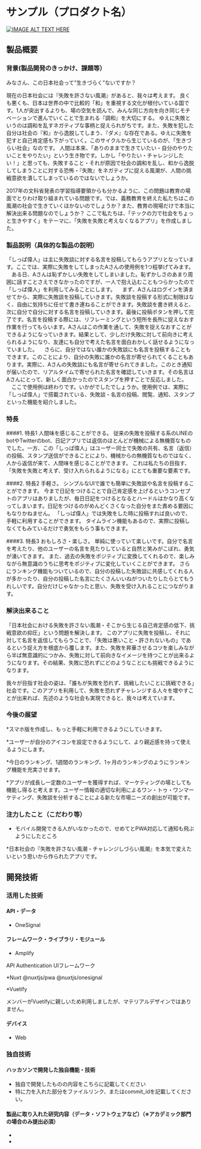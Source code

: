 # サンプル（プロダクト名）

[![IMAGE ALT TEXT HERE](https://jphacks.com/wp-content/uploads/2020/09/JPHACKS2020_ogp.jpg)](https://www.youtube.com/watch?v=G5rULR53uMk)

## 製品概要
### 背景(製品開発のきっかけ、課題等）
みなさん、この日本社会って”生きづらく”ないですか？

現在の日本社会には『失敗を許さない風潮』があると、我々は考えます。
良くも悪くも、日本は世界の中で比較的「和」を重視する文化が根付いている国です。1人が突出するよりも、場の空気を読んで、みんな同じ方向を向き同じモチベーションで進んでいくことで生まれる『調和』を大切にする。
ゆえに失敗というのは調和を乱すネガティブな事柄と捉えられがちです。また、失敗を犯した自分は社会の『和』から逸脱してしまう、『ダメ』な存在である。ゆえに失敗を犯すと自己肯定感も下がっていく。このサイクルから生じているのが、「生きづらい社会」なのです。
人間は本来、「ありのままで生きていたい・自分のやりたいことをやりたい」という生き物です。しかし「やりたい・チャレンジしたい！」と思っても、失敗すること・それが原因で社会の調和を乱し、和から逸脱してしまうことに対する恐怖・『失敗』をネガティブに捉える風潮が、人間の挑戦意欲を潰してしまっているのではないでしょうか。

2017年の文科省発表の学習指導要領からも分かるように、この問題は教育の場面でとりわけ取り組まれている問題です。では、義務教育を終えた私たちはこの風潮の社会で生きていくほかないのでしょうか？また、教育の現場だけで本当に解決出来る問題なのでしょうか？
ここで私たちは、「テックの力で社会をちょっと生きやすく」をテーマに、「失敗を失敗と考えなくなるアプリ」を作成しました。

### 製品説明（具体的な製品の説明）
「しっぱ偉人」は主に失敗談に対する名言を投稿してもらうアプリとなっています。ここでは、実際に失敗をしてしまったAさんの使用例を1つ程挙げてみます。
　ある日、Aさんは恥ずかしい失敗をしてしまいました。恥ずかしさのあまり周囲に話すことさえできなかったのですが、一人で抱え込むこともつらかったので「しっぱ偉人」を利用してみることにします。
　まず、Aさんはログインを済ませてから、実際に失敗談を投稿していきます。失敗談を投稿する形式に制限はなく、自由に気持ちに任せて書き連ねることができます。失敗談を書き終えると、次に自分で自分に対する名言を投稿していきます。最後に投稿ボタンを押して完了です。名言を投稿する際には、リフレーミングという短所を長所に捉えなおす作業を行ってもらいます。Aさんはこの作業を通して、失敗を捉えなおすことができるようになっていきます。結果として、少しだけ失敗に対して前向きに考えられるようになり、友達にも自分で考えた名言を面白おかしく話せるようになっていました。
　さらに、自分ではない誰かの失敗談にも名言を投稿することもできます。このことにより、自分の失敗に誰かの名言が寄せられてくることもあります。実際に、Aさんの失敗談にも名言が寄せられてきました。このとき通知が届いたので、リアルタイムで寄せられた名言を確認していきます。その名言はAさんにとって、新しく面白かったのでスタンプを押すことで反応しました。
　ここで使用例は終わりです。いかがでしたでしょうか。使用例では、実際に「しっぱ偉人」で搭載されている、失敗談・名言の投稿、閲覧、通知、スタンプといった機能を紹介しました。

### 特長
####1. 特長1
人間味を感じることができる。
従来の失敗を投稿する系のLINEのbotやTwitterのbot、日記アプリでは返信のほとんどが機械による無機質なものでした。一方、この「しっぱ偉人」はユーザー同士で失敗の共有、名言（返信）の投稿、スタンプ送信ができることにより、機械からの無機質なものではなく、人から返信が来て、人間味を感じることができます。
これは私たちの目指す、「失敗を失敗と考えず、受け入れられるようになる」にとても重要な要素です。

####2. 特長2
手軽さ。
シンプルなUIで誰でも簡単に失敗談や名言を投稿することができます。
今まで日記をつけることで自己肯定感を上げるというコンセプトのアプリはありましたが、毎日日記をつけるとなるとハードルはかなり高くなってしまいます。日記をつけるのがめんどくさくなった自分をまた責める要因にもなりかねません。
「しっぱ偉人」では失敗をした時に投稿すれば良いので、手軽に利用することができます。
タイムライン機能もあるので、実際に投稿しなくてもみているだけで勇気をもらう事もできます。

####3. 特長3
おもしろさ・楽しさ。
単純に使っていて楽しいです。自分で名言を考えたり、他のユーザーの名言を見たりしていると自然と笑みがこぼれ、勇気が湧いてきます。
また、過去の失敗をポジティブに変換してくれるので、楽しみながら無意識のうちに思考をポジティブに変化していくことができます。
さらにランキング機能もついているので、自分の投稿した失敗談に共感してくれる人が多かったり、自分の投稿した名言にたくさんいいねがついたりしたらとてもうれしいです。自分だけじゃなかったと思い、失敗を受け入れることにつながります。

### 解決出来ること
「日本社会における失敗を許さない風潮・そこから生じる自己肯定感の低下、挑戦意欲の抑圧」という問題を解決します。
このアプリに失敗を投稿し、それに対して名言を返信してもらうことで、「失敗は悪いこと・許されないもの」であるという捉え方を根底から覆します。また、失敗を昇華させるコツを楽しみながら半ば無意識的につかみ、失敗に対して前向きなイメージを持つことが出来るようになります。その結果、失敗に恐れずにどのようなことにも挑戦できるようになります。

我々が目指す社会の姿は、「誰もが失敗を恐れず、挑戦したいことに挑戦できる」社会です。このアプリを利用して、失敗を恐れずチャレンジする人々を増やすことが出来れば、先述のような社会も実現できると、我々は考えています。



### 今後の展望
*スマホ版を作成し、もっと手軽に利用できるようにしていきます。

*ユーザーが自分のアイコンを設定できるようにして、より親近感を持って使えるようにします。

*今日のランキング、1週間のランキング、1ヶ月のランキングのようにランキング機能を充実させます。

*アプリが成長し一定数のユーザーを獲得すれば、マーケティングの場としても機能し得ると考えます。ユーザー情報の適切な利用によるワン・トゥ・ワンマーケティング、失敗談を分析することによる新たな市場ニーズの創出が可能です。

### 注力したこと（こだわり等）
* モバイル開発できる人がいなかったので、せめてとPWA対応して通知も飛ぶようにしたところ

*日本社会の『失敗を許さない風潮・チャレンジしづらい風潮』を本気で変えたいという思いから作られたアプリです。

## 開発技術
### 活用した技術
#### API・データ
* OneSignal


#### フレームワーク・ライブラリ・モジュール
* Amplify

API
Authentication
UIフレームワーク

*Nuxt
@nuxtjs/pwa
@nuxtjs/onesignal

*Vuetify

メンバーがVuetifyに親しいため利用しましたが、マテリアルデザインではありません。


#### デバイス
* Web

### 独自技術
#### ハッカソンで開発した独自機能・技術
* 独自で開発したものの内容をこちらに記載してください
* 特に力を入れた部分をファイルリンク、またはcommit_idを記載してください。

#### 製品に取り入れた研究内容（データ・ソフトウェアなど）（※アカデミック部門の場合のみ提出必須）
* 
* 
